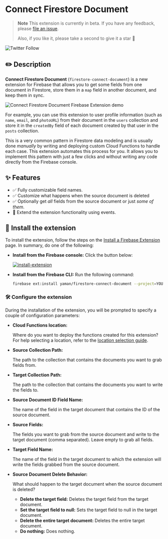 # Connect Firestore Document

> **Note** This extension is currently in beta. If you have any feedback, please [file an issue](https://github.com/yamankatby/firestore-connect-document/issues/new).
>
> Also, if you like it, please take a second to give it a star 🌟

![Twitter Follow](https://img.shields.io/twitter/follow/yamankatby?style=social)

## ✏️ Description

**Connect Firestore Document** (`firestore-connect-document`) is a new extension for Firebase that allows you to get some fields from one document in Firestore, store them in a `map` field in another document, and keep them in sync.

![Connect Firestore Document Firebase Extension demo](https://user-images.githubusercontent.com/35961879/201526571-b0106cb1-36f4-4a46-9b96-0d96e5aca39a.gif)

For example, you can use this extension to user profile information (such as `name`, `email`, and `photoURL`) from their document in the `users` collection and store it in the `createdBy` field of each document created by that user in the `posts` collection.

This is a very common pattern in Firestore data modeling and is usually done _manually_ by writing and deploying custom Cloud Functions to handle each case. This extension automates this process for you. It allows you to implement this pattern with just a few clicks and without writing any code directly from the Firebase console.

## ✨ Features

- ✅ Fully customizable field names.
- ✅ Customize what happens when the source document is deleted
- ✅ Optionally get _all_ fields from the source document or just _some of them_.
- 🚧 Extend the extension functionality using events.

## 🧩 Install the extension

To install the extension, follow the steps on the [Install a Firebase Extension](https://firebase.google.com/docs/extensions/install-extensions) page. In summary, do one of the following:

- **Install from the Firebase console:** Click the button below:

  [![install-extension](https://user-images.githubusercontent.com/35961879/201528504-4e99bfc7-8691-4151-b63d-0511097d7c18.png)](https://console.firebase.google.com/project/_/extensions/install?ref=yaman/firestore-connect-document)

- **Install from the Firebase CLI:** Run the following command:

  ```bash
  firebase ext:install yaman/firestore-connect-document --project=YOUR_PROJECT_ID
  ```

### 🛠️ Configure the extension

During the installation of the extension, you will be prompted to specify a couple of configuration parameters:

- **Cloud Functions location:**

  Where do you want to deploy the functions created for this extension? For help selecting a location, refer to the [location selection guide](https://firebase.google.com/docs/functions/locations).

- **Source Collection Path:**

  The path to the collection that contains the documents you want to grab fields from.

- **Target Collection Path:**

  The path to the collection that contains the documents you want to write the fields to.

- **Source Document ID Field Name:**

  The name of the field in the target document that contains the ID of the source document.

- **Source Fields:**

  The fields you want to grab from the source document and write to the target document (comma separated). Leave empty to grab all fields.

- **Target Field Name:**

  The name of the field in the target document to which the extension will write the fields grabbed from the source document.

- **Source Document Delete Behavior:**

  What should happen to the target document when the source document is deleted?

  - **Delete the target field:** Deletes the target field from the target document.
  - **Set the target field to null:** Sets the target field to null in the target document.
  - **Delete the entire target document:** Deletes the entire target document.
  - **Do nothing:** Does nothing.
